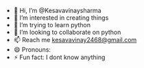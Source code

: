 - 👋 Hi, I’m @Kesavavinaysharma
- 👀 I’m interested in creating things
- 🌱 I’m trying to learn python
- 💞️ I’m looking to collaborate on python
- 📫 Reach me kesavavinay2468@gmail.com
- 😄 Pronouns: 
- ⚡ Fun fact: I dont know anything

<!---
Kesavavinaysharma/Kesavavinaysharma is a ✨ special ✨ repository because its `README.md` (this file) appears on your GitHub profile.
You can click the Preview link to take a look at your changes.
--->
